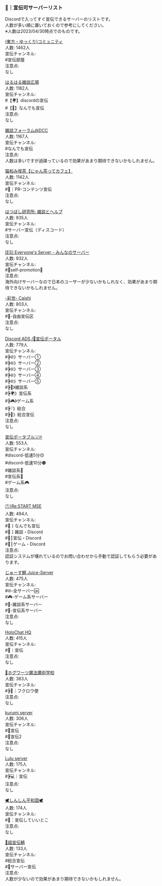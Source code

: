 ### 📢｜宣伝可サーバーリスト
Discordで入ってすぐ宣伝できるサーバーのリストです。  
人数が多い順に置いておくので参考にしてください。  
※人数は2023/04/30時点でのものです。    
  
[(東方・ゆっくり)コミュニティ](https://discord.gg/RFwntDm7gN)  
人数: 1462人  
宣伝チャンネル:  
#宣伝部屋  
注意点:  
なし  
  
[はるはる雑談広場](https://discord.gg/ShvMBu25FB)  
人数: 1182人  
宣伝チャンネル:  
#【🌍】discordの宣伝  
#【🔔】なんでも宣伝  
注意点:  
なし  
  
[雑談フォーラム@DCC](https://discord.gg/4a68rmUXT7)  
人数: 1167人  
宣伝チャンネル:  
#なんでも宣伝  
注意点:  
人数は多いですが過疎っているので効果があまり期待できないかもしれません。  
  
[猫和み喫茶【にゃん茶ってカフェ】](https://discord.gg/catcaffe)  
人数: 1142人  
宣伝チャンネル:  
#📢｜PR-コンテンツ宣伝  
注意点:  
なし  
  
[はつぼし研究所: 雑談とヘルプ](https://discord.gg/pa9duXF7GX)  
人数: 935人  
宣伝チャンネル:  
#サーバー宣伝（ディスコード）  
注意点:  
なし  

[[ES] Everyone's Server - みんなのサーバー](https://discord.gg/mzv2unb48d)  
人数: 932人  
宣伝チャンネル:  
#🤝self-promotion🤝  
注意点:  
海外向けサーバーなので日本のユーザーが少ないかもしれなく、効果があまり期待できないかもしれません。 
  
[-彩世- Caishi](https://discord.gg/caishi)  
人数: 803人  
宣伝チャンネル:  
#📰-自由宣伝区  
注意点:  
なし  
  
[Discord ADS /💫宣伝ポータル](https://discord.gg/6DNAtRMpfa)  
人数: 779人  
宣伝チャンネル:  
#┣🌐》サーバー①  
#┣🌐》サーバー②  
#┣🌐》サーバー③  
#┣🌐》サーバー④  
#┣🌐》サーバー⑤  
#┣💬》雑談系  
#┣🌍》宣伝系  
#┣🎮》ゲーム系  
#┣❔》総合  
#┣📡》総合宣伝  
注意点:  
なし  
  
[宣伝ポータブル🇯🇵](https://discord.gg/7CCPusDBVJ)  
人数: 553人  
宣伝チャンネル:  
#discord-低速5分🟡  
#discord-低速10分🟠  
#雑談系💬  
#宣伝系📢  
#ゲーム系🎮  
注意点:  
なし  
  
[🕐⌇Re:START MSE](https://discord.gg/U632GsHgFa)  
人数: 494人  
宣伝チャンネル:  
#📢┇なんでも宣伝  
#📢┇雑談・Discord  
#📢┇宣伝・Discord  
#📢┇ゲーム・Discord  
注意点:  
認証システムが壊れているのでお問い合わせから手動で認証してもらう必要があります。  
  
[じゅーす鯖 Juice-Server](https://discord.gg/TGHvWp67vf)  
人数: 475人  
宣伝チャンネル:  
#🌐-全サーバー🆗  
#🎮-ゲーム系サーバー  
#💬-雑談系サーバー  
#📡-宣伝系サーバー  
注意点:  
なし  
  
[HoloChat HQ](https://discord.gg/49TFNZHrY9)  
人数: 415人  
宣伝チャンネル:  
#📣｜宣伝  
注意点:  
なし  
  
[🕍ホグワーツ魔法魔術学校](https://discord.gg/Vq7m7KCWtw)  
人数: 383人  
宣伝チャンネル:  
#┣🦉｜フクロウ便  
注意点:  
なし  
  
[kurumi server](https://discord.gg/vbTTUZ9gMq)  
人数: 306人  
宣伝チャンネル:  
#📣宣伝  
#📣宣伝2  
注意点:  
なし  
  
[Lulu server](https://discord.gg/NyQ4tNn3d7)  
人数: 175人  
宣伝チャンネル:  
#┣💻｜宣伝  
注意点:  
なし  
  
[🕊‎しんしん平和国🕊‎](https://discord.gg/xFsf789qXN)  
人数: 174人  
宣伝チャンネル:  
#🔀：宣伝していいとこ  
注意点:  
なし  
  
[📣超宣伝鯖](https://discord.gg/G3dFDVRZx5)  
人数: 133人  
宣伝チャンネル:  
#総合宣伝  
#📣サーバー宣伝  
注意点:  
人数が少ないので効果があまり期待できないかもしれません。  
  

